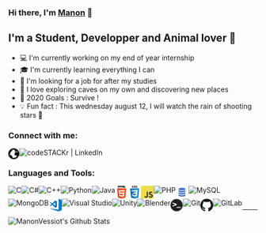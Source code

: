 ### Hi there, I'm [Manon][website] 👋

## I'm a Student, Developper and Animal lover :dog:
- :computer: I'm currently working on my end of year internship
- :mortar_board: I'm currently learning everything I can
- :mag_right: I'm looking for a job for after my studies
- 🌱 I love exploring caves on my own and discovering new places 
- :goal_net: 2020 Goals : Survive !
- :bulb: Fun fact : This wednesday august 12, I will watch the rain of shooting stars :stars:

### Connect with me:
[<img align="left" alt="codeSTACKr.com" height="22px" src="https://raw.githubusercontent.com/iconic/open-iconic/master/svg/globe.svg" />][website]
[<img align="left" alt="codeSTACKr | LinkedIn" height="22px" src="https://cdn.jsdelivr.net/npm/simple-icons@v3/icons/linkedin.svg" />][linkedin]

<br />

### Languages and Tools:

[<img align="left" alt="C" height="26px" src="https://www.hello-pomelo.com/wp-content/uploads/2019/11/C-logo-1024x1024.png" />][youtube]
[<img align="left" alt="C#" height="26px" src="https://cdn.worldvectorlogo.com/logos/c--4.svg" />][youtube]
[<img align="left" alt="C++" height="26px" src="https://upload.wikimedia.org/wikipedia/commons/thumb/1/18/ISO_C%2B%2B_Logo.svg/911px-ISO_C%2B%2B_Logo.svg.png" />][youtube]
[<img align="left" alt="Python" height="26px" src="https://cdn.icon-icons.com/icons2/112/PNG/512/python_18894.png" />][youtube]
[<img align="left" alt="Java" height="26px" src="https://upload.wikimedia.org/wikipedia/fr/thumb/2/2e/Java_Logo.svg/1200px-Java_Logo.svg.png" />][youtube]
[<img align="left" alt="HTML5" height="26px" src="https://raw.githubusercontent.com/github/explore/80688e429a7d4ef2fca1e82350fe8e3517d3494d/topics/html/html.png" />][youtube]
[<img align="left" alt="CSS3" height="26px" src="https://raw.githubusercontent.com/github/explore/80688e429a7d4ef2fca1e82350fe8e3517d3494d/topics/css/css.png" />][youtube]
[<img align="left" alt="JavaScript" height="26px" src="https://raw.githubusercontent.com/github/explore/80688e429a7d4ef2fca1e82350fe8e3517d3494d/topics/javascript/javascript.png" />][youtube]
[<img align="left" alt="PHP" height="26px" src="http://www.jusderaisin.com/wp-content/uploads/2014/06/1000px-PHP-logo.svg_.png" />][youtube]
[<img align="left" alt="SQL" height="26px" src="https://raw.githubusercontent.com/github/explore/80688e429a7d4ef2fca1e82350fe8e3517d3494d/topics/sql/sql.png" />][youtube]
[<img align="left" alt="MySQL" height="26px" src="https://upload.wikimedia.org/wikipedia/fr/thumb/6/62/MySQL.svg/1200px-MySQL.svg.png" />][youtube]
[<img align="left" alt="MongoDB" height="26px" src="https://www.y-note.cm/wp-content/uploads/2013/07/mongodb-nosql-logo.png" />][youtube]
[<img align="left" alt="Visual Studio Code" height="26px" src="https://raw.githubusercontent.com/github/explore/80688e429a7d4ef2fca1e82350fe8e3517d3494d/topics/visual-studio-code/visual-studio-code.png" />][youtube]
[<img align="left" alt="Visual Studio" height="26px" src="https://upload.wikimedia.org/wikipedia/commons/e/e4/Visual_Studio_2013_Logo.svg" />][youtube]
[<img align="left" alt="Unity" height="26px" src="https://cdn4.iconfinder.com/data/icons/logos-brands-5/24/unity-512.png" />][youtube]
[<img align="left" alt="Blender" height="26px" src="https://upload.wikimedia.org/wikipedia/commons/thumb/0/0c/Blender_logo_no_text.svg/1252px-Blender_logo_no_text.svg.png" />][youtube]
[<img align="left" alt="Terminal" height="26px" src="https://raw.githubusercontent.com/github/explore/80688e429a7d4ef2fca1e82350fe8e3517d3494d/topics/terminal/terminal.png" />][youtube]
[<img align="left" alt="Git" height="26px" src="https://blog.zwindler.fr/wp-content/uploads/2017/03/git_logo.png" />][youtube]
[<img align="left" alt="GitHub" height="26px" src="https://raw.githubusercontent.com/github/explore/78df643247d429f6cc873026c0622819ad797942/topics/github/github.png" />][youtube]
[<img align="left" alt="GitLab" height="26px" src="https://upload.wikimedia.org/wikipedia/commons/thumb/1/18/GitLab_Logo.svg/1108px-GitLab_Logo.svg.png" />][youtube]

<br />
<br />

---

<img align="left" alt="ManonVessiot's Github Stats" src="https://github-readme-stats.codestackr.vercel.app/api?username=ManonVessiot&show_icons=true&hide_border=true&count_private=true" />


[website]: http://manonvessiot.epizy.com/
[linkedin]: https://www.linkedin.com/in/manon-vessiot-b5a054153
[youtube]: https://www.youtube.com